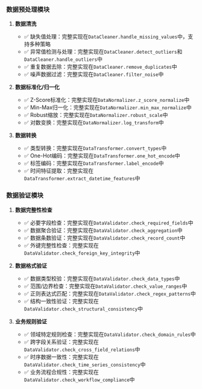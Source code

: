 ### 数据预处理模块

1. **数据清洗**
   - ✅ 缺失值处理：完整实现在`DataCleaner.handle_missing_values`中，支持多种策略
   - ✅ 异常值检测与处理：完整实现在`DataCleaner.detect_outliers`和`DataCleaner.handle_outliers`中
   - ✅ 重复数据去除：完整实现在`DataCleaner.remove_duplicates`中
   - ✅ 噪声数据过滤：完整实现在`DataCleaner.filter_noise`中

2. **数据标准化/归一化**
   - ✅ Z-Score标准化：完整实现在`DataNormalizer.z_score_normalize`中
   - ✅ Min-Max归一化：完整实现在`DataNormalizer.min_max_normalize`中
   - ✅ Robust缩放：完整实现在`DataNormalizer.robust_scale`中
   - ✅ 对数变换：完整实现在`DataNormalizer.log_transform`中

3. **数据转换**
   - ✅ 类型转换：完整实现在`DataTransformer.convert_types`中
   - ✅ One-Hot编码：完整实现在`DataTransformer.one_hot_encode`中
   - ✅ 标签编码：完整实现在`DataTransformer.label_encode`中
   - ✅ 时间特征提取：完整实现在`DataTransformer.extract_datetime_features`中

### 数据验证模块

1. **数据完整性检查**
   - ✅ 必要字段检查：完整实现在`DataValidator.check_required_fields`中
   - ✅ 数据聚合验证：完整实现在`DataValidator.check_aggregation`中
   - ✅ 数据条数验证：完整实现在`DataValidator.check_record_count`中
   - ✅ 外键完整性检查：完整实现在`DataValidator.check_foreign_key_integrity`中

2. **数据格式验证**
   - ✅ 数据类型校验：完整实现在`DataValidator.check_data_types`中
   - ✅ 范围/边界检查：完整实现在`DataValidator.check_value_ranges`中
   - ✅ 正则表达式匹配：完整实现在`DataValidator.check_regex_patterns`中
   - ✅ 结构一致性验证：完整实现在`DataValidator.check_structural_consistency`中

3. **业务规则验证**
   - ✅ 领域特定规则检查：完整实现在`DataValidator.check_domain_rules`中
   - ✅ 跨字段关系验证：完整实现在`DataValidator.check_cross_field_relations`中
   - ✅ 时序数据一致性：完整实现在`DataValidator.check_time_series_consistency`中
   - ✅ 业务流程合规性：完整实现在`DataValidator.check_workflow_compliance`中
